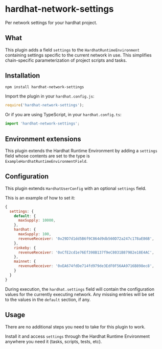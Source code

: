 # hardhat-network-settings

Per network settings for your hardhat project.

## What

This plugin adds a field `settings` to the `HardhatRuntimeEnvironment` containing settings
specific to the current network in use. This simplifies chain-specific parameterization of
project scripts and tasks.

## Installation

```bash
npm install hardhat-network-settings
```

Import the plugin in your `hardhat.config.js`:

```js
require('hardhat-network-settings');
```

Or if you are using TypeScript, in your `hardhat.config.ts`:

```ts
import 'hardhat-network-settings';
```


## Environment extensions

This plugin extends the Hardhat Runtime Environment by adding a `settings` field
whose contents are set to the type is `ExampleHardhatRuntimeEnvironmentField`.

## Configuration

This plugin extends `HardhatUserConfig` with an optional `settings` field.

This is an example of how to set it:

```js
{
  settings: {
    default: {
      maxSupply: 10000,
    },
    hardhat: {
      maxSupply: 100,
      revenueReceiver: '0x29D7d1dd5B6f9C864d9db560D72a247c178aE86B',
    },
    rinkeby: {
      revenueReceiver: '0xCfE2cd1e76Ef398B137f9eC8031B87982e18E4AC',
    },
    mainnet: {
      revenueReceiver: '0xEA674fdDe714fd979de3EdF0F56AA9716B898ec8',
    }
  }
}
```

During execution, the `hardhat.settings` field will contain the configuration
values for the currently executing network. Any missing entries will be
set to the values in the `default` section, if any.

## Usage

There are no additional steps you need to take for this plugin to work.

Install it and access `settings` through the Hardhat Runtime Environment anywhere
you need it (tasks, scripts, tests, etc).
